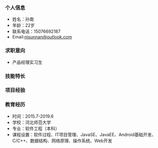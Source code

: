 ### 个人信息
* 姓名：孙南
* 年龄：22岁
* 联系电话：15076692187
* Email:njsunnan@outlook.com
### 求职意向
* 产品经理实习生
### 技能特长
### 项目经验
### 教育经历
* 时间：2015.7-2019.6
* 学校：河北师范大学
* 专业：软件工程（本科）
* 课程设置：软件过程、IT项目管理、JavaSE、JavaEE、Android基础开发、C/C++、数据结构、网络原理、操作系统、Web开发
